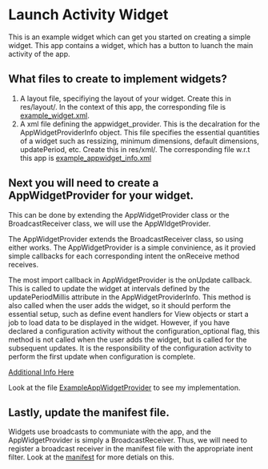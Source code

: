 # Launch Activity Widget

This is an example widget which can get you started on creating a simple widget. This app contains a widget, which has a button to luanch the main activity of the app.

## What files to create to implement widgets?

1. A layout file, specifiying the layout of your widget. Create this in res/layout/. In the context of this app, the corresponding file is [example_widget.xml](https://github.com/yashkurkure/android_widgets/blob/master/launch_activity_widget/app/src/main/res/layout/example_widget.xml).
2. A xml file defining the appwidget_provider. This is the decalration for the AppWidgetProviderInfo object. This file specifies the essential quantities of a widget such as ressizing, minimum dimensions, default dimensions, updatePeriod, etc. Create this in res/xml/. The corresponding file w.r.t this app is [example_appwidget_info.xml](https://github.com/yashkurkure/android_widgets/blob/master/launch_activity_widget/app/src/main/res/xml/example_appwidget_info.xml)

## Next you will need to create a AppWidgetProvider for your widget.

This can be done by extending the AppWidgetProvider class or the BroadcastReceiver class, we will use the AppWIdgetProvider.

The AppWidgetProvider extends the BroadcastReceiver class, so using either works. The AppWidgetProvider is a simple convinience, as it provied simple callbacks for each corresponding intent the onReceive method receives.

The most import callback in AppWidgetProvider is the onUpdate callback. This is called to update the widget at intervals defined by the updatePeriodMillis attribute in the AppWidgetProviderInfo. This method is also called when the user adds the widget, so it should perform the essential setup, such as define event handlers for View objects or start a job to load data to be displayed in the widget. However, if you have declared a configuration activity without the configuration_optional flag, this method is not called when the user adds the widget, but is called for the subsequent updates. It is the responsibility of the configuration activity to perform the first update when configuration is complete. 

[Additional Info Here](https://developer.android.com/guide/topics/appwidgets#use_the_appwidgetprovider_class_to_handle_widget_broadcasts)

Look at the file [ExampleAppWidgetProvider](https://github.com/yashkurkure/android_widgets/blob/master/launch_activity_widget/app/src/main/java/com/yash/examples/launchactivitywidget/ExampleAppWidgetProvider.java) to see my implementation. 

## Lastly, update the manifest file.

Widgets use broadcasts to communiate with the app, and the AppWidgetProvider is simply a BroadcastReceiver. Thus, we will need to register a broadcast receiver in the manifest file with the appropriate inent filter. Look at the [manifest](https://github.com/yashkurkure/android_widgets/blob/master/launch_activity_widget/app/src/main/AndroidManifest.xml) for more detials on this.
